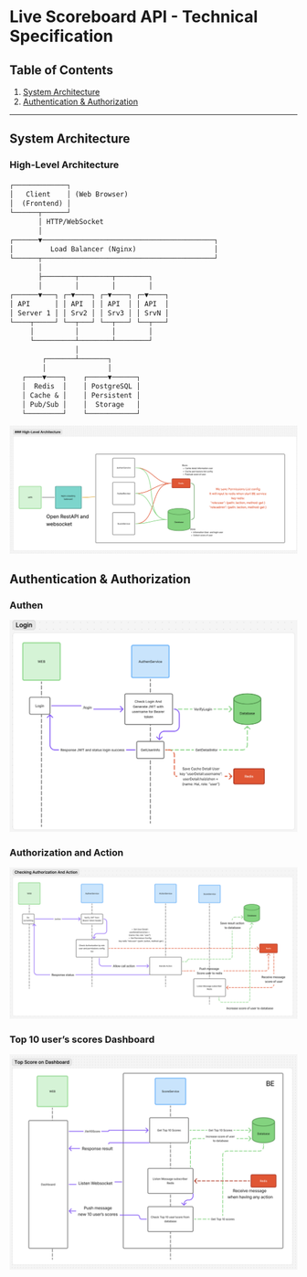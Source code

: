 # Live Scoreboard API - Technical Specification

## Table of Contents
1. [System Architecture](#system-architecture)
2. [Authentication & Authorization](#authentication--authorization)

---

## System Architecture
### High-Level Architecture
```
┌─────────────┐
│   Client    │ (Web Browser)
│  (Frontend) │
└──────┬──────┘
       │ HTTP/WebSocket
       │
┌──────▼──────────────────────────────────────────┐
│         Load Balancer (Nginx)                   │
└──────┬──────────────────────────────────────────┘
       │
       ├────────┬────────┬────────┐
       │        │        │        │
┌──────▼───┐ ┌─▼────┐ ┌─▼────┐ ┌─▼────┐
│ API      │ │ API  │ │ API  │ │ API  │
│ Server 1 │ │ Srv2 │ │ Srv3 │ │ SrvN │
└────┬─────┘ └──┬───┘ └──┬───┘ └──┬───┘
     │          │        │        │
     └──────────┴────────┴────────┘
                │
        ┌───────┴───────┐
        │               │
   ┌────▼────┐    ┌─────▼──────┐
   │  Redis  │    │ PostgreSQL │
   │ Cache & │    │ Persistent │
   │ Pub/Sub │    │  Storage   │
   └─────────┘    └────────────┘
```
![alt text](image.png)

## Authentication & Authorization
### Authen
![alt text](image-1.png)
### Authorization and Action
![alt text](image-2.png)
### Top 10 user’s scores Dashboard
![alt text](image-3.png)
